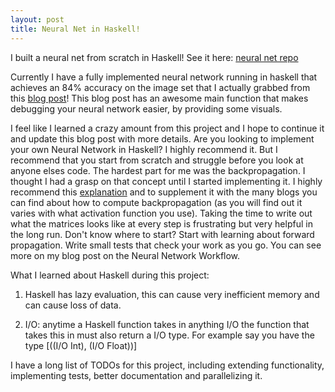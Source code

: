 ```yaml
---
layout: post
title: Neural Net in Haskell!
---
```


I built a neural net from scratch in Haskell! See it here: [neural net repo](https://github.com/enmccarthy/hcnn)


Currently I have a fully implemented neural network running in haskell that achieves an 84% accuracy on the image set that I actually grabbed from this [blog post](https://crypto.stanford.edu/~blynn/haskell/brain.html)! This blog post has an awesome main function that makes debugging your neural network easier, by providing some visuals. 


I feel like I learned a crazy amount from this project and I hope to continue it and update this blog post with more details. Are you looking to implement your own Neural Network in Haskell? I highly recommend it. But I recommend that you start from scratch and struggle before you look at anyone elses code. The hardest part for me was the backpropagation. I thought I had a grasp on that concept until I started implementing it. I highly recommend this [explanation](https://www.ics.uci.edu/~pjsadows/notes.pdf) and to supplement it with the many blogs you can find about how to compute backpropagation (as you will find out it varies with what activation function you use). Taking the time to write out what the matrices looks like at every step is frustrating but very helpful in the long run. Don't know where to start? Start with learning about forward propagation. Write small tests that check your work as you go. You can see more on my blog post on the Neural Network Workflow.

What I learned about Haskell during this project: 
1. Haskell has lazy evaluation, this can cause very inefficient memory and can cause loss of data.

2. I/O: anytime a Haskell function takes in anything I/O the function that takes this in must also return a I/O type. For example say you have the type [((I/O Int), (I/O Float))]

 
I have a long list of TODOs for this project, including extending functionality, implementing tests, better documentation and parallelizing it.
